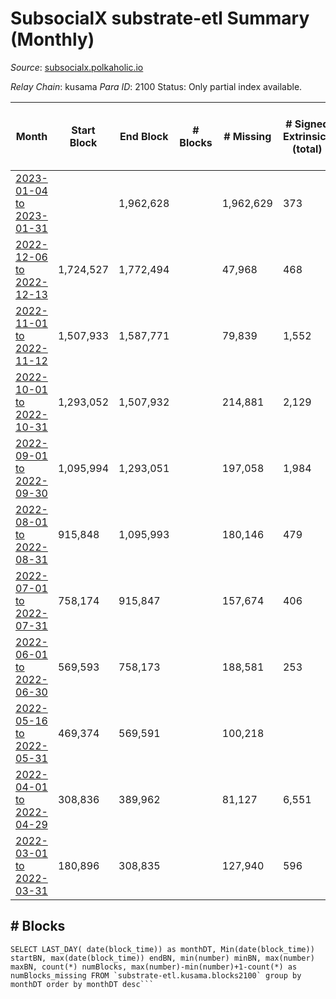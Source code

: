 # SubsocialX substrate-etl Summary (Monthly)

_Source_: [subsocialx.polkaholic.io](https://subsocialx.polkaholic.io)

*Relay Chain*: kusama
*Para ID*: 2100
Status: Only partial index available.


| Month | Start Block | End Block | # Blocks | # Missing | # Signed Extrinsics (total) | # Active Accounts (avg) | # Addresses with Balances (max) | Issues |
| ----- | ----------- | --------- | -------- | --------- | --------------------------- | ----------------------- | ------------------------------- | ------ |
| [2023-01-04 to 2023-01-31](/substrate-etl/kusama/2100-subsocialx/2023-01-31.md) |  | 1,962,628 |  | 1,962,629 | 373 | 42 | 34,238 | - | 
| [2022-12-06 to 2022-12-13](/substrate-etl/kusama/2100-subsocialx/2022-12-13.md) | 1,724,527 | 1,772,494 |  | 47,968 | 468 | 23 |  | - | 
| [2022-11-01 to 2022-11-12](/substrate-etl/kusama/2100-subsocialx/2022-11-12.md) | 1,507,933 | 1,587,771 |  | 79,839 | 1,552 |  |  | - | 
| [2022-10-01 to 2022-10-31](/substrate-etl/kusama/2100-subsocialx/2022-10-31.md) | 1,293,052 | 1,507,932 |  | 214,881 | 2,129 |  | 33,976 | - | 
| [2022-09-01 to 2022-09-30](/substrate-etl/kusama/2100-subsocialx/2022-09-30.md) | 1,095,994 | 1,293,051 |  | 197,058 | 1,984 | 26 | 33,870 | - | 
| [2022-08-01 to 2022-08-31](/substrate-etl/kusama/2100-subsocialx/2022-08-31.md) | 915,848 | 1,095,993 |  | 180,146 | 479 | 7 | 33,757 | - | 
| [2022-07-01 to 2022-07-31](/substrate-etl/kusama/2100-subsocialx/2022-07-31.md) | 758,174 | 915,847 |  | 157,674 | 406 | 8 | 33,747 | - | 
| [2022-06-01 to 2022-06-30](/substrate-etl/kusama/2100-subsocialx/2022-06-30.md) | 569,593 | 758,173 |  | 188,581 | 253 | 5 | 33,747 | - | 
| [2022-05-16 to 2022-05-31](/substrate-etl/kusama/2100-subsocialx/2022-05-31.md) | 469,374 | 569,591 |  | 100,218 |  |  | 33,745 | - | 
| [2022-04-01 to 2022-04-29](/substrate-etl/kusama/2100-subsocialx/2022-04-29.md) | 308,836 | 389,962 |  | 81,127 | 6,551 | 85 |  | - | 
| [2022-03-01 to 2022-03-31](/substrate-etl/kusama/2100-subsocialx/2022-03-31.md) | 180,896 | 308,835 |  | 127,940 | 596 | 14 | 20,428 | - | 

## # Blocks
```
SELECT LAST_DAY( date(block_time)) as monthDT, Min(date(block_time)) startBN, max(date(block_time)) endBN, min(number) minBN, max(number) maxBN, count(*) numBlocks, max(number)-min(number)+1-count(*) as numBlocks_missing FROM `substrate-etl.kusama.blocks2100` group by monthDT order by monthDT desc```

